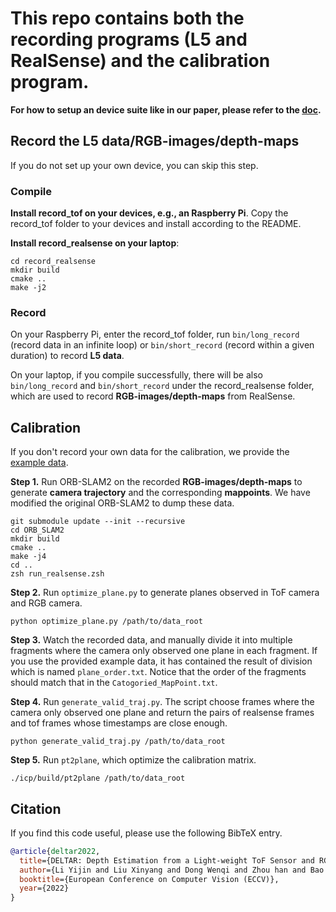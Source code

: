 # This repo contains both the recording programs (L5 and RealSense) and the calibration program.

**For how to setup an device suite like in our paper, please refer to the [doc](VL53L5CX_Linux_Getting_started_with_Rpi.pdf).**

## Record the L5 data/RGB-images/depth-maps
If you do not set up your own device, you can skip this step.

### Compile

**Install record_tof on your devices, e.g., an Raspberry Pi**. 
Copy the record_tof folder to your devices and install according to the README.

**Install record_realsense on your laptop**:
```
cd record_realsense
mkdir build
cmake ..
make -j2
```

### Record

On your Raspberry Pi, enter the record_tof folder, run `bin/long_record` (record data in an infinite loop) or `bin/short_record` (record within a given duration) to record **L5 data**.

On your laptop, if you compile successfully, there will be also `bin/long_record` and `bin/short_record` under the record_realsense folder, which are used to record **RGB-images/depth-maps** from RealSense.


## Calibration
If you don't record your own data for the calibration, we provide the [example data](https://drive.google.com/file/d/1hx7rsJ9X9TzlamZYH4vmeYJ6F0yUCGPv/view).

**Step 1.** Run ORB-SLAM2 on the recorded **RGB-images/depth-maps** to generate **camera trajectory** and the corresponding **mappoints**. We have modified the original ORB-SLAM2 to dump these data.

```
git submodule update --init --recursive
cd ORB_SLAM2
mkdir build
cmake ..
make -j4
cd ..
zsh run_realsense.zsh
```
**Step 2.** Run `optimize_plane.py` to generate planes observed in ToF camera and RGB camera.

```
python optimize_plane.py /path/to/data_root
```

**Step 3.** Watch the recorded data, and manually divide it into multiple fragments where the camera only observed one plane in each fragment. If you use the provided example data, it has contained the result of division which is named `plane_order.txt`. Notice that the order of the fragments should match that in the `Catogoried_MapPoint.txt`.

**Step 4.** Run `generate_valid_traj.py`. The script choose frames where the camera only observed one plane and return the pairs of realsense frames and tof frames whose timestamps are close enough.

```
python generate_valid_traj.py /path/to/data_root
```

**Step 5.** Run `pt2plane`, which optimize the calibration matrix.

```
./icp/build/pt2plane /path/to/data_root
```


## Citation

If you find this code useful, please use the following BibTeX entry.

```bibtex
@article{deltar2022,
  title={DELTAR: Depth Estimation from a Light-weight ToF Sensor and RGB Image},
  author={Li Yijin and Liu Xinyang and Dong Wenqi and Zhou han and Bao Hujun and Zhang Guofeng and Zhang Yinda and Cui Zhaopeng},
  booktitle={European Conference on Computer Vision (ECCV)},
  year={2022}
}
```
